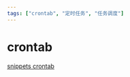 ```yaml
---
tags: ["crontab", "定时任务", "任务调度"]
---
```


# crontab

[snippets crontab](https://snippets.z.wiki/#!./snippets/shell/crontab/)
